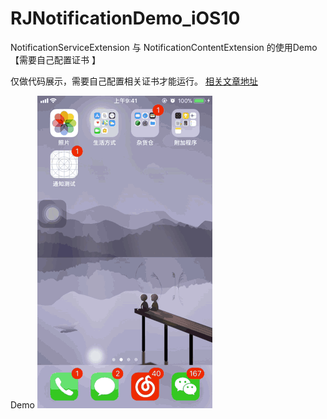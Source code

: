 # RJNotificationDemo_iOS10
NotificationServiceExtension 与 NotificationContentExtension 的使用Demo【需要自己配置证书 】

仅做代码展示，需要自己配置相关证书才能运行。
[相关文章地址](http://www.jianshu.com/p/5c565eeca567)

Demo
![image](https://github.com/BigBigPo/RJNotificationDemo_iOS10/blob/master/WDNotificationTest/show.gif)

